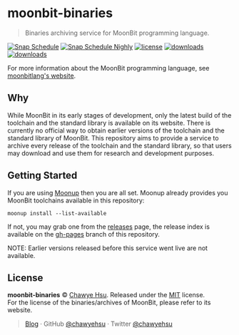 # moonbit-binaries

> Binaries archiving service for MoonBit programming language.

[![Snap Schedule][ci-badge]][cicd]
[![Snap Schedule Nighly][ci-badge-nightly]][cicd-nightly]
[![license][license-badge]](LICENSE)
[![downloads][downloads-badge]][releases]
[![downloads][downloads-badge-nightly]][releases-nightly]

For more information about the MoonBit programming language, see [moonbitlang's website][moonbit-website].

## Why

While MoonBit in its early stages of development, only the latest build of the toolchain and the standard library is available on its website. There is currently no official way to obtain earlier versions of the toolchain and the standard library of MoonBit. This repository aims to provide a service to archive every release of the toolchain and the standard library, so that users may download and use them for research and development purposes.

## Getting Started

If you are using [Moonup] then you are all set. Moonup already provides you MoonBit toolchains available in this repository:

```
moonup install --list-available
```

If not, you may grab one from the [releases] page, the release index is available on the [gh-pages] branch of this repository.

NOTE: Earlier versions released before this service went live are not available.

## License

**moonbit-binaries** © [Chawye Hsu](https://github.com/chawyehsu). Released under the [MIT](LICENSE) license.  
For the license of the binaries/archives of MoonBit, please refer to its website.

> [Blog](https://chawyehsu.com) · GitHub [@chawyehsu](https://github.com/chawyehsu) · Twitter [@chawyehsu](https://twitter.com/chawyehsu)


[ci-badge]: https://github.com/chawyehsu/moonbit-binaries/actions/workflows/schedule.yml/badge.svg
[cicd]: https://github.com/chawyehsu/moonbit-binaries/actions/workflows/schedule.yml
[ci-badge-nightly]: https://github.com/chawyehsu/moonbit-binaries/actions/workflows/schedule_nightly.yml/badge.svg
[cicd-nightly]: https://github.com/chawyehsu/moonbit-binaries/actions/workflows/schedule_nightly.yml
[license-badge]: https://img.shields.io/github/license/chawyehsu/moonbit-binaries?label=License
[releases]: https://github.com/chawyehsu/moonbit-binaries/releases
[releases-nightly]: https://github.com/chawyehsu/moonbit-dist-nightly/releases
[downloads-badge]: https://img.shields.io/github/downloads/chawyehsu/moonbit-binaries/total?label=Downloads
[downloads-badge-nightly]: https://img.shields.io/github/downloads/chawyehsu/moonbit-dist-nightly/total?label=Downloads%20(Nightly)
[moonbit-website]: https://moonbitlang.com/
[gh-pages]: https://github.com/chawyehsu/moonbit-binaries/tree/gh-pages
[Moonup]: https://github.com/chawyehsu/moonup
